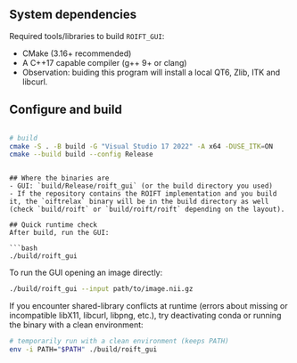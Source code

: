 ## System dependencies
Required tools/libraries to build `ROIFT_GUI`:
- CMake (3.16+ recommended)
- A C++17 capable compiler (g++ 9+ or clang)
- Observation: buiding this program will install a local QT6, Zlib, ITK and libcurl. 

## Configure and build
```bash

# build
cmake -S . -B build -G "Visual Studio 17 2022" -A x64 -DUSE_ITK=ON
cmake --build build --config Release
```
``` 

## Where the binaries are
- GUI: `build/Release/roift_gui` (or the build directory you used)
- If the repository contains the ROIFT implementation and you build it, the `oiftrelax` binary will be in the build directory as well (check `build/roift` or `build/roift/roift` depending on the layout).

## Quick runtime check
After build, run the GUI:

```bash
./build/roift_gui
```

To run the GUI opening an image directly:

```bash
./build/roift_gui --input path/to/image.nii.gz
```

If you encounter shared-library conflicts at runtime (errors about missing or incompatible libX11, libcurl, libpng, etc.), try deactivating conda or running the binary with a clean environment:

```bash
# temporarily run with a clean environment (keeps PATH)
env -i PATH="$PATH" ./build/roift_gui
```